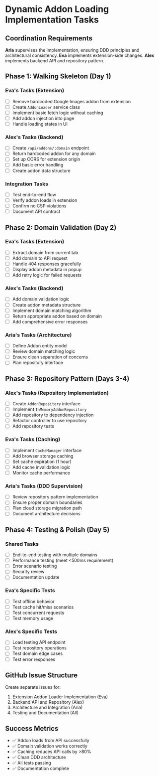 # Dynamic Addon Loading Implementation Tasks

## Coordination Requirements
**Aria** supervises the implementation, ensuring DDD principles and architectural consistency.
**Eva** implements extension-side changes.
**Alex** implements backend API and repository pattern.

## Phase 1: Walking Skeleton (Day 1)

### Eva's Tasks (Extension)
- [ ] Remove hardcoded Google Images addon from extension
- [ ] Create `AddonLoader` service class
- [ ] Implement basic fetch logic without caching
- [ ] Add addon injection into page
- [ ] Handle loading states in UI

### Alex's Tasks (Backend)
- [ ] Create `/api/addons/:domain` endpoint
- [ ] Return hardcoded addon for any domain
- [ ] Set up CORS for extension origin
- [ ] Add basic error handling
- [ ] Create addon data structure

### Integration Tasks
- [ ] Test end-to-end flow
- [ ] Verify addon loads in extension
- [ ] Confirm no CSP violations
- [ ] Document API contract

## Phase 2: Domain Validation (Day 2)

### Eva's Tasks (Extension)
- [ ] Extract domain from current tab
- [ ] Add domain to API request
- [ ] Handle 404 responses gracefully
- [ ] Display addon metadata in popup
- [ ] Add retry logic for failed requests

### Alex's Tasks (Backend)
- [ ] Add domain validation logic
- [ ] Create addon metadata structure
- [ ] Implement domain matching algorithm
- [ ] Return appropriate addon based on domain
- [ ] Add comprehensive error responses

### Aria's Tasks (Architecture)
- [ ] Define Addon entity model
- [ ] Review domain matching logic
- [ ] Ensure clean separation of concerns
- [ ] Plan repository interface

## Phase 3: Repository Pattern (Days 3-4)

### Alex's Tasks (Repository Implementation)
- [ ] Create `AddonRepository` interface
- [ ] Implement `InMemoryAddonRepository`
- [ ] Add repository to dependency injection
- [ ] Refactor controller to use repository
- [ ] Add repository tests

### Eva's Tasks (Caching)
- [ ] Implement `CacheManager` interface
- [ ] Add browser storage caching
- [ ] Set cache expiration (1 hour)
- [ ] Add cache invalidation logic
- [ ] Monitor cache performance

### Aria's Tasks (DDD Supervision)
- [ ] Review repository pattern implementation
- [ ] Ensure proper domain boundaries
- [ ] Plan cloud storage migration path
- [ ] Document architecture decisions

## Phase 4: Testing & Polish (Day 5)

### Shared Tasks
- [ ] End-to-end testing with multiple domains
- [ ] Performance testing (meet <500ms requirement)
- [ ] Error scenario testing
- [ ] Security review
- [ ] Documentation update

### Eva's Specific Tests
- [ ] Test offline behavior
- [ ] Test cache hit/miss scenarios
- [ ] Test concurrent requests
- [ ] Test memory usage

### Alex's Specific Tests
- [ ] Load testing API endpoint
- [ ] Test repository operations
- [ ] Test domain edge cases
- [ ] Test error responses

## GitHub Issue Structure
Create separate issues for:
1. Extension Addon Loader Implementation (Eva)
2. Backend API and Repository (Alex)
3. Architecture and Integration (Aria)
4. Testing and Documentation (All)

## Success Metrics
- ✅ Addon loads from API successfully
- ✅ Domain validation works correctly
- ✅ Caching reduces API calls by >80%
- ✅ Clean DDD architecture
- ✅ All tests passing
- ✅ Documentation complete